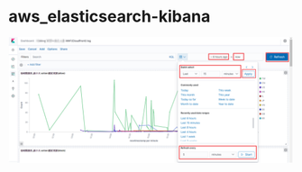 # aws_elasticsearch-kibana
![image](https://github.com/An-ICheng/aws_elasticsearch-kibana/blob/master/0bfd3356-74ea-41bb-8c95-fd05ac6ce07f.png)
